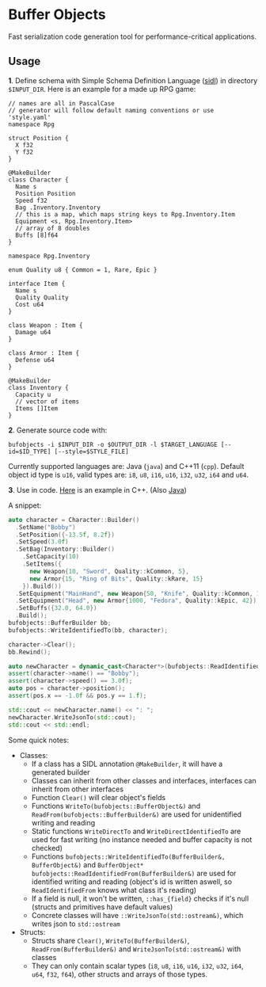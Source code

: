 # Buffer Objects
Fast serialization code generation tool for performance-critical applications.

## Usage
**1**. Define schema with Simple Schema Definition Language ([sidl](https://github.com/paidgeek/sidl)) in directory `$INPUT_DIR`. Here is an example for a made up RPG game:

```
// names are all in PascalCase
// generator will follow default naming conventions or use 'style.yaml'
namespace Rpg

struct Position {
  X f32
  Y f32
}

@MakeBuilder
class Character {
  Name s
  Position Position
  Speed f32
  Bag .Inventory.Inventory
  // this is a map, which maps string keys to Rpg.Inventory.Item
  Equipment <s, Rpg.Inventory.Item>
  // array of 8 doubles
  Buffs [8]f64
}

namespace Rpg.Inventory

enum Quality u8 { Common = 1, Rare, Epic }

interface Item {
  Name s
  Quality Quality
  Cost u64
}

class Weapon : Item {
  Damage u64
}

class Armor : Item {
  Defense u64
}

@MakeBuilder
class Inventory {
  Capacity u
  // vector of items
  Items []Item
}
```

**2**. Generate source code with:

  ```
  bufobjects -i $INPUT_DIR -o $OUTPUT_DIR -l $TARGET_LANGUAGE [--id=$ID_TYPE] [--style=$STYLE_FILE]
  ```

Currently supported languages are: Java (`java`) and C++11 (`cpp`). Default object id type is `u16`, valid types are: `i8`, `u8`, `i16`, `u16`, `i32`, `u32`, `i64` and `u64`.

**3**. Use in code. [Here](https://github.com/paidgeek/bufobjects/blob/master/examples/cpp/test/rpg/rpgtest.cc) is an example in C++. (Also [Java](https://github.com/paidgeek/bufobjects/blob/master/examples/java/src/test/java/RpgTest.java))

A snippet:
```cpp
auto character = Character::Builder()
  .SetName("Bobby")
  .SetPosition({-13.5f, 8.2f})
  .SetSpeed(3.0f)
  .SetBag(Inventory::Builder()
    .SetCapacity(10)
    .SetItems({
      new Weapon{10, "Sword", Quality::kCommon, 5},
      new Armor{15, "Ring of Bits", Quality::kRare, 15}
    }).Build())
  .SetEquipment("MainHand", new Weapon{50, "Knife", Quality::kCommon, 10})
  .SetEquipment("Head", new Armor{1000, "Fedora", Quality::kEpic, 42})
  .SetBuffs({32.0, 64.0})
  .Build();
bufobjects::BufferBuilder bb;
bufobjects::WriteIdentifiedTo(bb, character);

character->Clear();
bb.Rewind();

auto newCharacter = dynamic_cast<Character*>(bufobjects::ReadIdentifiedFrom(bb));
assert(character->name() == "Bobby");
assert(character->speed() == 3.0f);
auto pos = character->position();
assert(pos.x == -1.0f && pos.y == 1.f);

std::cout << newCharacter.name() << ": ";
newCharacter.WriteJsonTo(std::cout);
std::cout << std::endl;
```

Some quick notes:
  * Classes:
    * If a class has a SIDL annotation `@MakeBuilder`, it will have a generated builder
    * Classes can inherit from other classes and interfaces, interfaces can inherit from other interfaces
    * Function `Clear()` will clear object's fields
    * Functions `WriteTo(bufobjects::BufferObject&)` and `ReadFrom(bufobjects::BufferBuilder&)` are used for unidentified writing and reading
    * Static functions `WriteDirectTo` and `WriteDirectIdentifiedTo` are used for fast writing (no instance needed and buffer capacity is not checked)
    * Functions `bufobjects::WriteIdentifiedTo(BufferBuilder&, BufferObject&)`
    and `BufferObject* bufobjects::ReadIdentifiedFrom(BufferBuilder&)` are used for identified writing and reading (object's id is written aswell, so `ReadIdentifiedFrom` knows what class it's reading)
    * If a field is null, it won't be written, `::has_{field}` checks if it's null (structs and primitives have default values)
    * Concrete classes will have `::WriteJsonTo(std::ostream&)`, which writes json to `std::ostream`
  * Structs:
    * Structs share `Clear()`, `WriteTo(BufferBuilder&)`, `ReadFrom(BufferBuilder&)` and `WriteJsonTo(std::ostream&)` with classes
    * They can only contain scalar types (`i8`, `u8`, `i16`, `u16`, `i32`, `u32`, `i64`, `u64`, `f32`, `f64`), other structs and arrays of those types.
